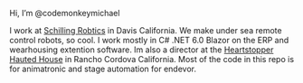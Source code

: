 Hi, I’m @codemonkeymichael   

I work at <a href="https://www.technipfmc.com/en/what-we-do/subsea/robotics/">Schilling Robtics</a> in Davis California. We make under sea remote control robots, so cool. I work mostly in C# .NET 6.0 Blazor on the ERP and wearhousing extention software. Im also a director at the <a href="https://heartstoppershaunt.com/">Heartstopper Hauted House</a> in Rancho Cordova California. Most of the code in this repo is for animatronic and stage automation for endevor. 

